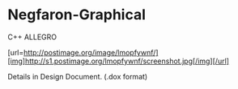 Negfaron-Graphical
==================

C++ ALLEGRO

[url=http://postimage.org/image/lmopfywnf/][img]http://s1.postimage.org/lmopfywnf/screenshot.jpg[/img][/url]

Details in Design Document. (.dox format)
